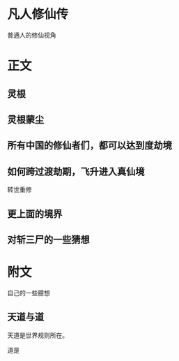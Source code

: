 # 凡人修仙传
普通人的修仙视角

# 正文

## 灵根

## 灵根蒙尘

## 所有中国的修仙者们，都可以达到度劫境

## 如何跨过渡劫期，飞升进入真仙境
转世重修

## 更上面的境界

## 对斩三尸的一些猜想


# 附文
自己的一些臆想

## 天道与道
天道是世界规则所在。

道是






























